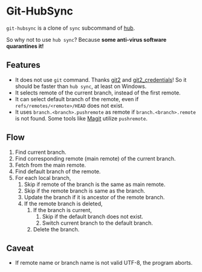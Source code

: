 # Git-HubSync

`git-hubsync` is a clone of `sync` subcommand of [hub](https://hub.github.com/).

So why not to use `hub sync`?  Because **some anti-virus software quarantines it!**

## Features

* It does not use `git` command.  Thanks [git2](https://github.com/rust-lang/git2-rs) and [git2_credentials](https://github.com/davidB/git2_credentials)!
  So it should be faster than `hub sync`, at least on Windows.
* It selects remote of the current branch, instead of the first remote.
* It can select default branch of the remote, even if `refs/remotes/<remote>/HEAD` does not exist.
* It uses `branch.<branch>.pushremote` as remote if `branch.<branch>.remote` is not found.
  Some tools like [Magit](https://magit.vc/) utilize `pushremote`.

## Flow

1. Find current branch.
2. Find corresponding remote (main remote) of the current branch.
3. Fetch from the main remote.
4. Find default branch of the remote.
5. For each local branch,
   1. Skip if remote of the branch is the same as main remote.
   2. Skip if the remote branch is same as the branch.
   3. Update the branch if it is ancestor of the remote branch.
   4. If the remote branch is deleted,
      1. If the branch is current,
         1. Skip if the default branch does not exist.
         2. Switch current branch to the default branch.
      2. Delete the branch.


## Caveat

* If remote name or branch name is not valid UTF-8, the program aborts.
